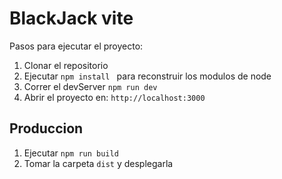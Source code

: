 # BlackJack vite

Pasos para ejecutar el proyecto:

1. Clonar el repositorio
2. Ejecutar `npm install ` para reconstruir los modulos de node
3. Correr el devServer `npm run dev`
4. Abrir el proyecto en: `http://localhost:3000`

## Produccion

1. Ejecutar `npm run build`
2. Tomar la carpeta `dist` y desplegarla
